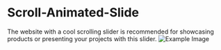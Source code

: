 # Scroll-Animated-Slide


The website with a cool scrolling slider is recommended for showcasing products or presenting your projects with this slider.
![Example Image](https://i.ibb.co.com/Qc0Ck20/Screenshot-2024-05-16-173032.png)
